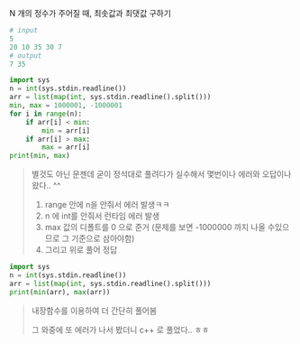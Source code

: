 N 개의 정수가 주어질 때, 최솟값과 최댓값 구하기

```python
# input
5
20 10 35 30 7
# output
7 35
```



```python
import sys
n = int(sys.stdin.readline())
arr = list(map(int, sys.stdin.readline().split()))
min, max = 1000001, -1000001
for i in range(n):
    if arr[i] < min:
        min = arr[i]
    if arr[i] > max:
        max = arr[i]
print(min, max)
```

> 별것도 아닌 문젠데 굳이 정석대로 풀려다가 실수해서 몇번이나 에러와 오답이나왔다.. ^^
>
> 1. range 안에 n을 안줘서 에러 발생ㅋㅋ
> 2. n 에 int를 안줘서 런타임 에러 발생
> 3. max 값의 디폴트를 0 으로 준거 (문제를 보면 -1000000 까지 나올 수있으므로 그 기준으로 삼아야함)
> 4. 그리고 위로 풀어 정답 

```python
import sys
n = int(sys.stdin.readline())
arr = list(map(int, sys.stdin.readline().split()))
print(min(arr), max(arr))
```

> 내장함수를 이용하여 더 간단히 풀어봄 
>
> 그 와중에 또 에러가 나서 봤더니 c++ 로 풀었다.. ㅎㅎ